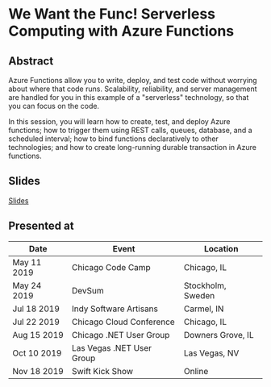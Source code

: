 # We Want the Func! Serverless Computing with Azure Functions

## Abstract

Azure Functions allow you to write, deploy, and test code without worrying about where that code runs. Scalability, reliability, and server management are handled for you in this example of a "serverless" technology, so that you can focus on the code.

In this session, you will learn how to create, test, and deploy Azure functions; how to trigger them using REST calls, queues, database, and a scheduled interval; how to bind functions declaratively to other technologies; and how to create long-running durable transaction in Azure functions.

## Slides

[Slides](https://1drv.ms/p/s!AsEkrMBA7Ehw1a9vUuxUWGscnU8u9g?e=23sTN7)

## Presented at

| Date        | Event                     | Location          |
| ----------- | ------------------------- | ----------------- |
| May 11 2019 | Chicago Code Camp         | Chicago, IL       |
| May 24 2019 | DevSum                    | Stockholm, Sweden |
| Jul 18 2019 | Indy Software Artisans    | Carmel, IN        |
| Jul 22 2019 | Chicago Cloud Conference  | Chicago, IL       |
| Aug 15 2019 | Chicago .NET User Group   | Downers Grove, IL |
| Oct 10 2019 | Las Vegas .NET User Group | Las Vegas, NV     |
| Nov 18 2019 | Swift Kick Show           | Online            |

